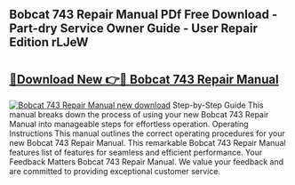 ## Bobcat 743 Repair Manual PDf Free Download - Part-dry Service Owner Guide - User Repair Edition rLJeW

# <h2><a href="http://bc23453.oget.top/?id=Bobcat+743+Repair+Manual">🔗Download New 👉🔴 Bobcat 743 Repair Manual</a></h2>

[![Bobcat 743 Repair Manual new download](https://i.imgur.com/5g1atiW.png)](http://bc23453.oget.top/?id=Bobcat+743+Repair+Manual)
Step-by-Step Guide This manual breaks down the process of using your new Bobcat 743 Repair Manual into manageable steps for effortless operation. Operating Instructions This manual outlines the correct operating procedures for your new Bobcat 743 Repair Manual. This remarkable Bobcat 743 Repair Manual features list of features for seamless and efficient performance. Your Feedback Matters Bobcat 743 Repair Manual. We value your feedback and are committed to providing exceptional customer service.
